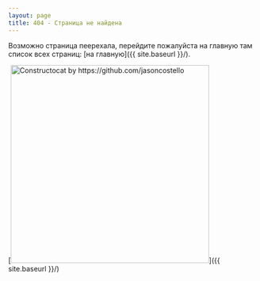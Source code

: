 ```yaml
---
layout: page
title: 404 - Страница не найдена
---
```


Возможно страница пеерехала, перейдите пожалуйста на главную там список всех страниц: [на главную]({{ site.baseurl }}/).

[<img src="{{ site.baseurl }}/images/404.jpg" alt="Constructocat by https://github.com/jasoncostello" style="width: 400px;"/>]({{ site.baseurl }}/)
